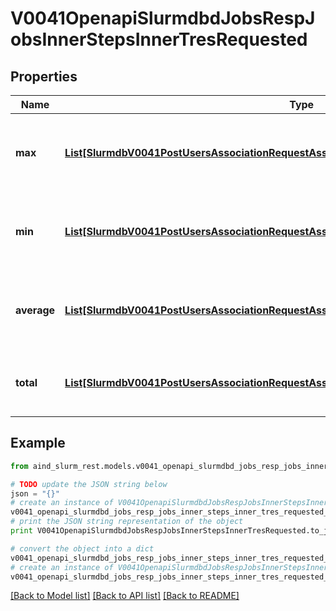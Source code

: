 # V0041OpenapiSlurmdbdJobsRespJobsInnerStepsInnerTresRequested


## Properties

Name | Type | Description | Notes
------------ | ------------- | ------------- | -------------
**max** | [**List[SlurmdbV0041PostUsersAssociationRequestAssociationConditionAssociationGrptresInner]**](SlurmdbV0041PostUsersAssociationRequestAssociationConditionAssociationGrptresInner.md) | Maximum TRES usage requested among all tasks | [optional] 
**min** | [**List[SlurmdbV0041PostUsersAssociationRequestAssociationConditionAssociationGrptresInner]**](SlurmdbV0041PostUsersAssociationRequestAssociationConditionAssociationGrptresInner.md) | Minimum TRES usage requested among all tasks | [optional] 
**average** | [**List[SlurmdbV0041PostUsersAssociationRequestAssociationConditionAssociationGrptresInner]**](SlurmdbV0041PostUsersAssociationRequestAssociationConditionAssociationGrptresInner.md) | Average TRES usage requested among all tasks | [optional] 
**total** | [**List[SlurmdbV0041PostUsersAssociationRequestAssociationConditionAssociationGrptresInner]**](SlurmdbV0041PostUsersAssociationRequestAssociationConditionAssociationGrptresInner.md) | Total TRES usage requested among all tasks | [optional] 

## Example

```python
from aind_slurm_rest.models.v0041_openapi_slurmdbd_jobs_resp_jobs_inner_steps_inner_tres_requested import V0041OpenapiSlurmdbdJobsRespJobsInnerStepsInnerTresRequested

# TODO update the JSON string below
json = "{}"
# create an instance of V0041OpenapiSlurmdbdJobsRespJobsInnerStepsInnerTresRequested from a JSON string
v0041_openapi_slurmdbd_jobs_resp_jobs_inner_steps_inner_tres_requested_instance = V0041OpenapiSlurmdbdJobsRespJobsInnerStepsInnerTresRequested.from_json(json)
# print the JSON string representation of the object
print V0041OpenapiSlurmdbdJobsRespJobsInnerStepsInnerTresRequested.to_json()

# convert the object into a dict
v0041_openapi_slurmdbd_jobs_resp_jobs_inner_steps_inner_tres_requested_dict = v0041_openapi_slurmdbd_jobs_resp_jobs_inner_steps_inner_tres_requested_instance.to_dict()
# create an instance of V0041OpenapiSlurmdbdJobsRespJobsInnerStepsInnerTresRequested from a dict
v0041_openapi_slurmdbd_jobs_resp_jobs_inner_steps_inner_tres_requested_form_dict = v0041_openapi_slurmdbd_jobs_resp_jobs_inner_steps_inner_tres_requested.from_dict(v0041_openapi_slurmdbd_jobs_resp_jobs_inner_steps_inner_tres_requested_dict)
```
[[Back to Model list]](../README.md#documentation-for-models) [[Back to API list]](../README.md#documentation-for-api-endpoints) [[Back to README]](../README.md)


